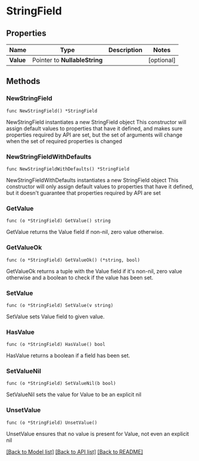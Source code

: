 # StringField

## Properties

Name | Type | Description | Notes
------------ | ------------- | ------------- | -------------
**Value** | Pointer to **NullableString** |  | [optional] 

## Methods

### NewStringField

`func NewStringField() *StringField`

NewStringField instantiates a new StringField object
This constructor will assign default values to properties that have it defined,
and makes sure properties required by API are set, but the set of arguments
will change when the set of required properties is changed

### NewStringFieldWithDefaults

`func NewStringFieldWithDefaults() *StringField`

NewStringFieldWithDefaults instantiates a new StringField object
This constructor will only assign default values to properties that have it defined,
but it doesn't guarantee that properties required by API are set

### GetValue

`func (o *StringField) GetValue() string`

GetValue returns the Value field if non-nil, zero value otherwise.

### GetValueOk

`func (o *StringField) GetValueOk() (*string, bool)`

GetValueOk returns a tuple with the Value field if it's non-nil, zero value otherwise
and a boolean to check if the value has been set.

### SetValue

`func (o *StringField) SetValue(v string)`

SetValue sets Value field to given value.

### HasValue

`func (o *StringField) HasValue() bool`

HasValue returns a boolean if a field has been set.

### SetValueNil

`func (o *StringField) SetValueNil(b bool)`

 SetValueNil sets the value for Value to be an explicit nil

### UnsetValue
`func (o *StringField) UnsetValue()`

UnsetValue ensures that no value is present for Value, not even an explicit nil

[[Back to Model list]](../README.md#documentation-for-models) [[Back to API list]](../README.md#documentation-for-api-endpoints) [[Back to README]](../README.md)



